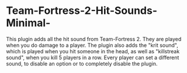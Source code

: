 # Team-Fortress-2-Hit-Sounds-Minimal-
This plugin adds all the hit sound from Team-Fortress 2. They are played when you do damage to a player. The plugin also adds the "krit sound", which is played when you hit someone in the head, as well as "killstreak sound", when you kill 5 players in a row. Every player can set a different sound, to disable an option or to completely disable the plugin.
